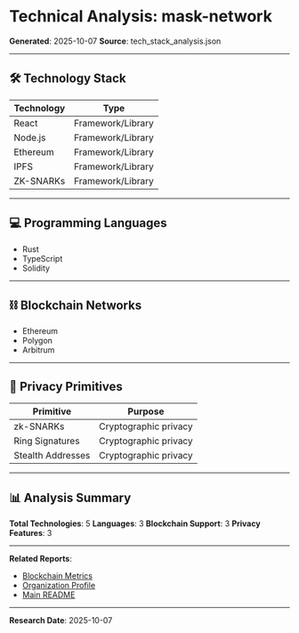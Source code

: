 # Technical Analysis: mask-network

**Generated**: 2025-10-07
**Source**: tech_stack_analysis.json

---

## 🛠️ Technology Stack

| Technology | Type |
|------------|------|
| React | Framework/Library |
| Node.js | Framework/Library |
| Ethereum | Framework/Library |
| IPFS | Framework/Library |
| ZK-SNARKs | Framework/Library |

---

## 💻 Programming Languages

- Rust
- TypeScript
- Solidity

---

## ⛓️ Blockchain Networks

- Ethereum
- Polygon
- Arbitrum

---

## 🔐 Privacy Primitives

| Primitive | Purpose |
|-----------|---------|
| zk-SNARKs | Cryptographic privacy |
| Ring Signatures | Cryptographic privacy |
| Stealth Addresses | Cryptographic privacy |

---

## 📊 Analysis Summary

**Total Technologies**: 5
**Languages**: 3
**Blockchain Support**: 3
**Privacy Features**: 3

---

**Related Reports**:
- [Blockchain Metrics](./blockchain_metrics.md)
- [Organization Profile](./organization_profile.md)
- [Main README](../README.md)

---

**Research Date**: 2025-10-07
